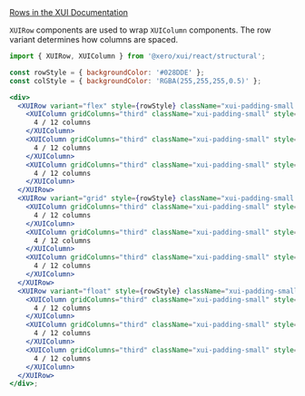 <div class="xui-margin-vertical">
	<a href="../section-fundamentals-layout.html#fundamentals-layout-3-1" isDocLink>Rows in the XUI Documentation</a>
</div>

`XUIRow` components are used to wrap `XUIColumn` components. The row variant determines how columns are spaced.

```jsx harmony
import { XUIRow, XUIColumn } from '@xero/xui/react/structural';

const rowStyle = { backgroundColor: '#028DDE' };
const colStyle = { backgroundColor: 'RGBA(255,255,255,0.5)' };

<div>
  <XUIRow variant="flex" style={rowStyle} className="xui-padding-small xui-margin-bottom-large">
    <XUIColumn gridColumns="third" className="xui-padding-small" style={colStyle}>
      4 / 12 columns
    </XUIColumn>
    <XUIColumn gridColumns="third" className="xui-padding-small" style={colStyle}>
      4 / 12 columns
    </XUIColumn>
    <XUIColumn gridColumns="third" className="xui-padding-small" style={colStyle}>
      4 / 12 columns
    </XUIColumn>
  </XUIRow>
  <XUIRow variant="grid" style={rowStyle} className="xui-padding-small xui-margin-bottom-large">
    <XUIColumn gridColumns="third" className="xui-padding-small" style={colStyle}>
      4 / 12 columns
    </XUIColumn>
    <XUIColumn gridColumns="third" className="xui-padding-small" style={colStyle}>
      4 / 12 columns
    </XUIColumn>
    <XUIColumn gridColumns="third" className="xui-padding-small" style={colStyle}>
      4 / 12 columns
    </XUIColumn>
  </XUIRow>
  <XUIRow variant="float" style={rowStyle} className="xui-padding-small">
    <XUIColumn gridColumns="third" className="xui-padding-small" style={colStyle}>
      4 / 12 columns
    </XUIColumn>
    <XUIColumn gridColumns="third" className="xui-padding-small" style={colStyle}>
      4 / 12 columns
    </XUIColumn>
    <XUIColumn gridColumns="third" className="xui-padding-small" style={colStyle}>
      4 / 12 columns
    </XUIColumn>
  </XUIRow>
</div>;
```
